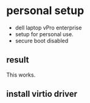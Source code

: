 # personal setup

- dell laptop vPro enterprise
- setup for personal use.
- secure boot disabled

## result

This works.

## install virtio driver
